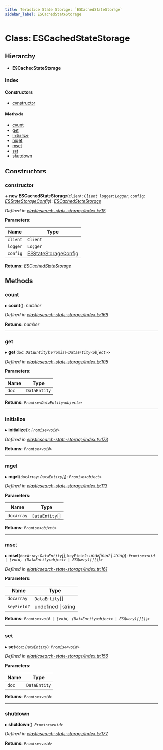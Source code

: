 ```yaml
---
title: Teraslice State Storage: `ESCachedStateStorage`
sidebar_label: ESCachedStateStorage
---
```


# Class: ESCachedStateStorage

## Hierarchy

* **ESCachedStateStorage**

### Index

#### Constructors

* [constructor](escachedstatestorage.md#constructor)

#### Methods

* [count](escachedstatestorage.md#count)
* [get](escachedstatestorage.md#get)
* [initialize](escachedstatestorage.md#initialize)
* [mget](escachedstatestorage.md#mget)
* [mset](escachedstatestorage.md#mset)
* [set](escachedstatestorage.md#set)
* [shutdown](escachedstatestorage.md#shutdown)

## Constructors

###  constructor

\+ **new ESCachedStateStorage**(`client`: *`Client`*, `logger`: *`Logger`*, `config`: *[ESStateStorageConfig](../interfaces/esstatestorageconfig.md)*): *[ESCachedStateStorage](escachedstatestorage.md)*

*Defined in [elasticsearch-state-storage/index.ts:18](https://github.com/terascope/teraslice/blob/a3992c27/packages/teraslice-state-storage/src/elasticsearch-state-storage/index.ts#L18)*

**Parameters:**

Name | Type |
------ | ------ |
`client` | `Client` |
`logger` | `Logger` |
`config` | [ESStateStorageConfig](../interfaces/esstatestorageconfig.md) |

**Returns:** *[ESCachedStateStorage](escachedstatestorage.md)*

## Methods

###  count

▸ **count**(): *number*

*Defined in [elasticsearch-state-storage/index.ts:169](https://github.com/terascope/teraslice/blob/a3992c27/packages/teraslice-state-storage/src/elasticsearch-state-storage/index.ts#L169)*

**Returns:** *number*

___

###  get

▸ **get**(`doc`: *`DataEntity`*): *`Promise<DataEntity<object>>`*

*Defined in [elasticsearch-state-storage/index.ts:105](https://github.com/terascope/teraslice/blob/a3992c27/packages/teraslice-state-storage/src/elasticsearch-state-storage/index.ts#L105)*

**Parameters:**

Name | Type |
------ | ------ |
`doc` | `DataEntity` |

**Returns:** *`Promise<DataEntity<object>>`*

___

###  initialize

▸ **initialize**(): *`Promise<void>`*

*Defined in [elasticsearch-state-storage/index.ts:173](https://github.com/terascope/teraslice/blob/a3992c27/packages/teraslice-state-storage/src/elasticsearch-state-storage/index.ts#L173)*

**Returns:** *`Promise<void>`*

___

###  mget

▸ **mget**(`docArray`: *`DataEntity`[]*): *`Promise<object>`*

*Defined in [elasticsearch-state-storage/index.ts:113](https://github.com/terascope/teraslice/blob/a3992c27/packages/teraslice-state-storage/src/elasticsearch-state-storage/index.ts#L113)*

**Parameters:**

Name | Type |
------ | ------ |
`docArray` | `DataEntity`[] |

**Returns:** *`Promise<object>`*

___

###  mset

▸ **mset**(`docArray`: *`DataEntity`[]*, `keyField?`: *undefined | string*): *`Promise<void | [void, (DataEntity<object> | ESQuery)[][]]>`*

*Defined in [elasticsearch-state-storage/index.ts:161](https://github.com/terascope/teraslice/blob/a3992c27/packages/teraslice-state-storage/src/elasticsearch-state-storage/index.ts#L161)*

**Parameters:**

Name | Type |
------ | ------ |
`docArray` | `DataEntity`[] |
`keyField?` | undefined \| string |

**Returns:** *`Promise<void | [void, (DataEntity<object> | ESQuery)[][]]>`*

___

###  set

▸ **set**(`doc`: *`DataEntity`*): *`Promise<void>`*

*Defined in [elasticsearch-state-storage/index.ts:156](https://github.com/terascope/teraslice/blob/a3992c27/packages/teraslice-state-storage/src/elasticsearch-state-storage/index.ts#L156)*

**Parameters:**

Name | Type |
------ | ------ |
`doc` | `DataEntity` |

**Returns:** *`Promise<void>`*

___

###  shutdown

▸ **shutdown**(): *`Promise<void>`*

*Defined in [elasticsearch-state-storage/index.ts:177](https://github.com/terascope/teraslice/blob/a3992c27/packages/teraslice-state-storage/src/elasticsearch-state-storage/index.ts#L177)*

**Returns:** *`Promise<void>`*
